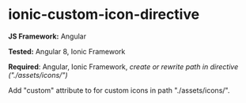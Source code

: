 # ionic-custom-icon-directive

**JS Framework:** Angular

**Tested:** Angular 8, Ionic Framework

**Required**: Angular, Ionic Framework, *create or rewrite path in directive ("./assets/icons/")*

Add "custom" attribute to <ion-icon> for custom icons in path "./assets/icons/".
